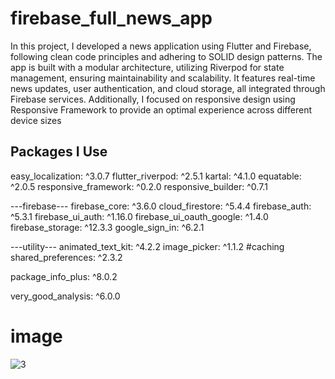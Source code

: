 # firebase_full_news_app

In this project, I developed a news application using Flutter and Firebase, following clean code principles
 and adhering to SOLID design patterns. The app is built with a modular architecture, utilizing Riverpod for
 state management, ensuring maintainability and scalability. It features real-time news updates, user
 authentication, and cloud storage, all integrated through Firebase services. Additionally, I focused on
 responsive design using Responsive Framework to provide an optimal experience across different device
 sizes

## Packages I Use

  easy_localization: ^3.0.7
  flutter_riverpod: ^2.5.1
  kartal: ^4.1.0
  equatable: ^2.0.5
  responsive_framework: ^0.2.0
  responsive_builder: ^0.7.1

  
  ---firebase---
  firebase_core: ^3.6.0
  cloud_firestore: ^5.4.4
  firebase_auth: ^5.3.1
  firebase_ui_auth: ^1.16.0
  firebase_ui_oauth_google: ^1.4.0
  firebase_storage: ^12.3.3
  google_sign_in: ^6.2.1

  ---utility---
  animated_text_kit: ^4.2.2
  image_picker: ^1.1.2
  #caching
  shared_preferences: ^2.3.2
  
  package_info_plus: ^8.0.2

  very_good_analysis: ^6.0.0

# image
![3](https://github.com/user-attachments/assets/6b232a07-6816-410a-b68e-95ecb4a81fde)
